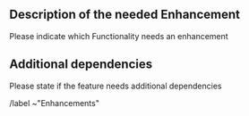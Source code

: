 ## Description of the needed Enhancement
Please indicate which Functionality needs an enhancement

## Additional dependencies
Please state if the feature needs additional dependencies

/label ~"Enhancements"